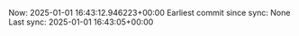 Now: 2025-01-01 16:43:12.946223+00:00 Earliest commit since sync: None Last sync: 2025-01-01 16:43:05+00:00
